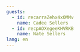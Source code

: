 ```yaml
---
guests:
  - id: recarraZehx4xOMMv
    name: Cadee Sellers
  - id: recpAOXegeeKHVRKB
    name: Nate Sellers
lang: en
---
```

